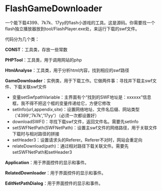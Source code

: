 # FlashGameDownloader

一个能下载4399、7k7k、17yy的flash小游戏的工具。这是源码。你需要找一个flash独立播放器放到tool/FlashPlayer.exe处，来运行下载的swf文件。

代码分为几个类：

**CONST**：工具类，存放一些常数

**PHPTool**：工具类，用于调用网站的php

**HtmlAnalyse**：工具类，用于分析html内容，找到相应的swf路径

**GameDownloader**：实例类，用于下载工作。它做两件事：寻找并下载主swf文件、下载关联swf文件
- 变量setSwfpathVariable：主界面有个“找到的SWF地址是：xxxxxx”信息框，我不得不把这个框的变量传递给它，方便它修改
- setInfo(url,appendix,site)：设置网络地址、文件名后缀、网站类型（'4399','7k7k','17yy'）（必须一次都设置好）
- downloadSWF()：寻找下载swf文件，返回文件名。需要先setInfo
- setSWFNetPath(SWFNetPath)：设置主swf文件的网络路径，用于关联文件下载时与相对路径的拼接
- setHeader3：设置请求头的Referer。Referer不对时，网站会重定向
- relateDownload(path)：通过相对路径下载关联文件。需要先setSWFNetPath和setHeader3

**Application**：用于界面控件的显示和事件。

**RelatedDownloader**：用于界面控件的显示和事件。

**EditNetPathDialog**：用于界面控件的显示和事件。

